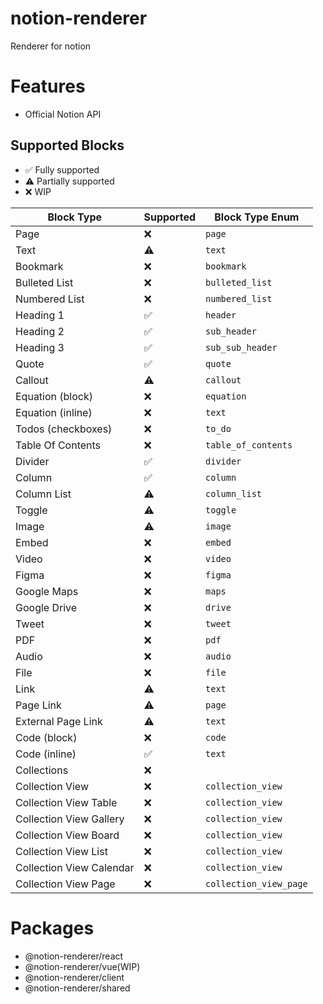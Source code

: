# notion-renderer

Renderer for notion

# Features

- Official Notion API

## Supported Blocks

- ✅ Fully supported
- ⚠️ Partially supported
- ❌ WIP

| Block Type               | Supported | Block Type Enum        |
| ------------------------ | --------- | ---------------------- |
| Page                     | ❌        | `page`                 |
| Text                     | ⚠️        | `text`                 |
| Bookmark                 | ❌        | `bookmark`             |
| Bulleted List            | ❌        | `bulleted_list`        |
| Numbered List            | ❌        | `numbered_list`        |
| Heading 1                | ✅        | `header`               |
| Heading 2                | ✅        | `sub_header`           |
| Heading 3                | ✅        | `sub_sub_header`       |
| Quote                    | ✅        | `quote`                |
| Callout                  | ⚠️        | `callout`              |
| Equation (block)         | ❌        | `equation`             |
| Equation (inline)        | ❌        | `text`                 |
| Todos (checkboxes)       | ❌        | `to_do`                |
| Table Of Contents        | ❌        | `table_of_contents`    |
| Divider                  | ✅        | `divider`              |
| Column                   | ✅        | `column`               |
| Column List              | ⚠️        | `column_list`          |
| Toggle                   | ⚠️        | `toggle`               |
| Image                    | ⚠️        | `image`                |
| Embed                    | ❌        | `embed`                |
| Video                    | ❌        | `video`                |
| Figma                    | ❌        | `figma`                |
| Google Maps              | ❌        | `maps`                 |
| Google Drive             | ❌        | `drive`                |
| Tweet                    | ❌        | `tweet`                |
| PDF                      | ❌        | `pdf`                  |
| Audio                    | ❌        | `audio`                |
| File                     | ❌        | `file`                 |
| Link                     | ⚠️        | `text`                 |
| Page Link                | ⚠️        | `page`                 |
| External Page Link       | ⚠️        | `text`                 |
| Code (block)             | ❌        | `code`                 |
| Code (inline)            | ✅        | `text`                 |
| Collections              | ❌        |                        |
| Collection View          | ❌        | `collection_view`      |
| Collection View Table    | ❌        | `collection_view`      |
| Collection View Gallery  | ❌        | `collection_view`      |
| Collection View Board    | ❌        | `collection_view`      |
| Collection View List     | ❌        | `collection_view`      |
| Collection View Calendar | ❌        | `collection_view`      |
| Collection View Page     | ❌        | `collection_view_page` |

# Packages

- @notion-renderer/react
- @notion-renderer/vue(WIP)
- @notion-renderer/client
- @notion-renderer/shared
